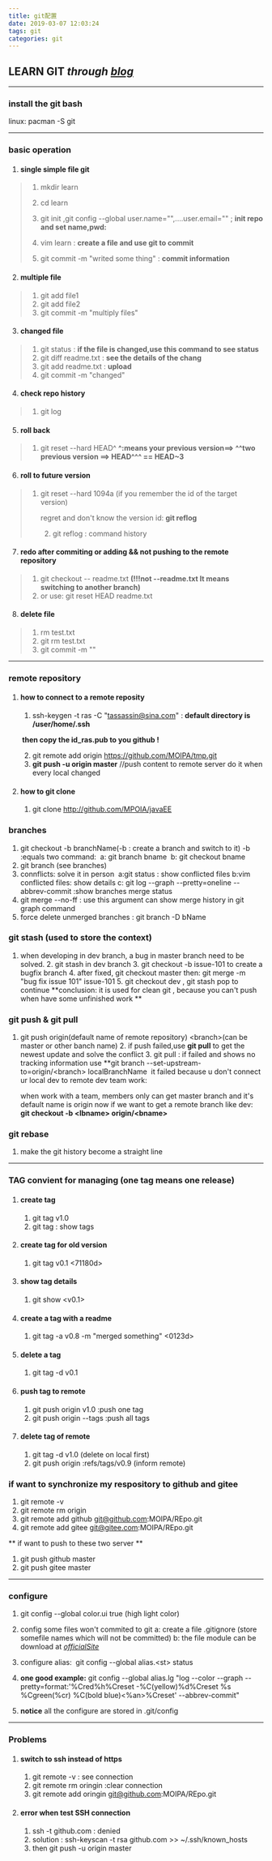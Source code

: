 ```yaml
---
title: git配置
date: 2019-03-07 12:03:24
tags: git
categories: git
---
```


## LEARN GIT  *through  [blog](https://www.liaoxuefeng.com/wiki/0013739516305929606dd18361248578c67b8067c8c017b000/0013743256916071d599b3aed534aaab22a0db6c4e07fd0000)*

----

### install the git bash

linux: pacman -S git

----

<!--more-->

### basic operation

 1.	#### single simple file git

> 1. mkdir learn
>
> 2. cd learn
> 3. git init ,git config --global user.name="",....user.email="" ;  **init repo and set name,pwd:** 
> 4. vim learn : **create a file and use git to commit** 
> 5. git commit -m "writed some thing" : **commit information**

2.	####  multiple file

> 1. git add file1
> 2. git add file2
> 3. git commit -m "multiply files"

3. ####	changed file

> 1. git status :   **if the file is changed,use this command to see status**
> 2. git diff readme.txt  : **see the details of the chang**
> 3. git add readme.txt : **upload**
> 4. git commit -m "changed"

4.	####  check repo history

> 1. git log

5.	####  roll back

> 1. git reset --hard HEAD^ 		**^:means your previous version==>  ^^two previous version ==> HEAD^^^ == HEAD~3**

6.	####  roll to future version

> 1. git reset --hard 1094a  (if you remember the id of the target version)
>
>    regret and don't know the version id: **git reflog**  
>
>    2. git reflog : command history

7.	####  redo after commiting or adding && not pushing to the remote repository

> 1. git checkout -- readme.txt  **(!!!not --readme.txt  It means switching to another branch)**
> 2. or use: git reset HEAD readme.txt

8. #### delete file

> 1. rm test.txt
> 2. git rm test.txt
> 3. git commit -m ""

-----

### remote repository

1. #### how to connect to a remote reposity

   1.  ssh-keygen -t ras -C "tassassin@sina.com" :  **default directory is /user/home/.ssh**

   **​	then copy the id_ras.pub to you github !**

   2. git remote add origin https://github.com/MOIPA/tmp.git
   3. **git push -u origin master**     //push content to remote server do it when every local changed 

2. #### how to git clone 

   1. git clone http://github.com/MPOIA/javaEE

### branches
   1. git checkout -b branchName(-b : create a branch and switch to it)
      ​	-b :equals two command:
	​			a: git branch bname
	​			b: git checkout bname
   2. git branch (see branches)
   3. connflicts: solve it in person
      ​	a:git status : show conflicted files
	b:vim conflicted files: show details
	c: git log --graph --pretty=oneline --abbrev-commit  :show branches merge status
   4. git merge --no-ff : use this argument can show merge history in git graph command
   5.  force delete unmerged branches : git branch -D bName

### git stash (used to store the context)
   1. when developing in dev branch, a bug in master branch need to be solved.
	 2. git stash in dev branch
	 3. git checkout -b issue-101 to create a bugfix branch
	 4. after fixed, git checkout master then: git merge -m "bug fix issue 101" issue-101
	 5. git checkout dev , git stash pop to continue
	**conclusion: it is used for clean git , because you can't push when have some unfinished work **

### git push & git pull
   1. git push origin(default name of remote repository) &lt;branch&gt;(can be master or other banch name)
	 2. if push failed,use **git pull** to get the newest update and solve the conflict
	 3. git pull  : if failed and shows no tracking information use **git branch --set-upstream-to=origin/&lt;branch&gt; localBranchName
					​			it failed because u don't connect ur local dev to remote dev
	team work:

      when work with a team, members only can get master branch and it's default name is origin
      now if we want to get a remote branch like dev: **git checkout -b &lt;lbname&gt; origin/&lt;bname>**
### git rebase
   1. make the git history become a straight line

---

### TAG  convient for managing (one tag means one release)
1. #### create tag
	1. git tag v1.0
	2. git tag : show tags
2. #### create tag for old version
	1. git tag v0.1 <71180d>
3. #### show tag details
	1. git show &lt;v0.1&gt;
4. #### create a tag with a readme
	1. git tag -a v0.8 -m "merged something" <0123d>
5. #### delete a tag
	1. git tag -d v0.1
6. #### push tag to remote
	1. git push origin v1.0  :push one tag
	2. git push origin --tags :push all tags
7. #### delete tag of remote
	1. git tag -d v1.0  (delete on local first)
	2. git push origin :refs/tags/v0.9   (inform remote)

### if want to synchronize my respository to github and gitee
1. git remote -v 
2. git remote rm origin
3. git remote add github git@github.com:MOIPA/REpo.git
4. git remote add gitee git@gitee.com:MOIPA/REpo.git 

** if want to push to these two server **
1. git push github master
2. git push gitee master

----

### configure
  1. git config --global color.ui true (high light color)
  
2. config some files won't commited to git
      a: create a file .gitignore (store somefile names which will not be committed)
      b: the file module can be download at *[officialSite](https://github.com/github/gitignore)*
  
3. configure alias:
	 ​    git config --global alias.&lt;st&gt; status
  
4. **one good example:**
      git config --global alias.lg "log --color --graph --pretty=format:'%Cred%h%Creset -%C(yellow)%d%Creset %s %Cgreen(%cr) %C(bold blue)<%an>%Creset' --abbrev-commit"
  
5. **notice**
	all the configure are stored in .git/config
	
----

### Problems

1. #### switch to ssh instead of https

   1. git remote -v : see connection 
   2. git remote rm oringin :clear connection
   3. git remote add oringin git@github.com:MOIPA/REpo.git

2. #### error when test SSH connection

   1. ssh -t github.com  : denied
   2. solution : ssh-keyscan -t rsa github.com >> ~/.ssh/known_hosts
   3. then git push -u origin master

